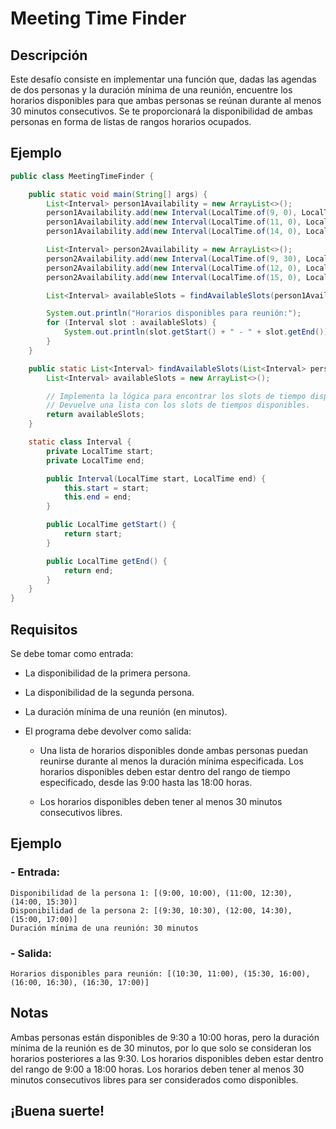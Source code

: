 
# Meeting Time Finder

## Descripción

Este desafío consiste en implementar una función que, dadas las agendas de dos personas y la duración mínima de una reunión, encuentre los horarios disponibles para que ambas personas se reúnan durante al menos 30 minutos consecutivos. Se te proporcionará la disponibilidad de ambas personas en forma de listas de rangos horarios ocupados.

## Ejemplo

```java
public class MeetingTimeFinder {

    public static void main(String[] args) {
        List<Interval> person1Availability = new ArrayList<>();
        person1Availability.add(new Interval(LocalTime.of(9, 0), LocalTime.of(10, 0)));
        person1Availability.add(new Interval(LocalTime.of(11, 0), LocalTime.of(12, 30)));
        person1Availability.add(new Interval(LocalTime.of(14, 0), LocalTime.of(15, 30)));

        List<Interval> person2Availability = new ArrayList<>();
        person2Availability.add(new Interval(LocalTime.of(9, 30), LocalTime.of(10, 30)));
        person2Availability.add(new Interval(LocalTime.of(12, 0), LocalTime.of(14, 30)));
        person2Availability.add(new Interval(LocalTime.of(15, 0), LocalTime.of(17, 0)));

        List<Interval> availableSlots = findAvailableSlots(person1Availability, person2Availability, 30);

        System.out.println("Horarios disponibles para reunión:");
        for (Interval slot : availableSlots) {
            System.out.println(slot.getStart() + " - " + slot.getEnd());
        }
    }

    public static List<Interval> findAvailableSlots(List<Interval> person1Availability, List<Interval> person2Availability, int minDuration) {
        List<Interval> availableSlots = new ArrayList<>();

        // Implementa la lógica para encontrar los slots de tiempo disponibles.
        // Devuelve una lista con los slots de tiempos disponibles.
        return availableSlots;
    }

    static class Interval {
        private LocalTime start;
        private LocalTime end;

        public Interval(LocalTime start, LocalTime end) {
            this.start = start;
            this.end = end;
        }

        public LocalTime getStart() {
            return start;
        }

        public LocalTime getEnd() {
            return end;
        }
    }
}
```

## Requisitos

Se debe tomar como entrada:

- La disponibilidad de la primera persona.
- La disponibilidad de la segunda persona.
- La duración mínima de una reunión (en minutos).
- El programa debe devolver como salida:

  - Una lista de horarios disponibles donde ambas personas puedan reunirse durante al menos la duración mínima especificada.
  Los horarios disponibles deben estar dentro del rango de tiempo especificado, desde las 9:00 hasta las 18:00 horas.

  - Los horarios disponibles deben tener al menos 30 minutos consecutivos libres.

## Ejemplo

### - Entrada:

    Disponibilidad de la persona 1: [(9:00, 10:00), (11:00, 12:30), (14:00, 15:30)]
    Disponibilidad de la persona 2: [(9:30, 10:30), (12:00, 14:30), (15:00, 17:00)]
    Duración mínima de una reunión: 30 minutos

### - Salida:

    Horarios disponibles para reunión: [(10:30, 11:00), (15:30, 16:00), (16:00, 16:30), (16:30, 17:00)]

## Notas

Ambas personas están disponibles de 9:30 a 10:00 horas, pero la duración mínima de la reunión es de 30 minutos, por lo que solo se consideran los horarios posteriores a las 9:30.
Los horarios disponibles deben estar dentro del rango de 9:00 a 18:00 horas.
Los horarios deben tener al menos 30 minutos consecutivos libres para ser considerados como disponibles.

## ¡Buena suerte!